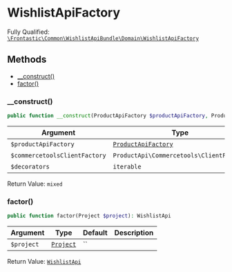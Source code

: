 #  WishlistApiFactory

Fully Qualified: [`\Frontastic\Common\WishlistApiBundle\Domain\WishlistApiFactory`](../../../../src/php/WishlistApiBundle/Domain/WishlistApiFactory.php)




## Methods

* [__construct()](#construct)
* [factor()](#factor)


### __construct()


```php
public function __construct(ProductApiFactory $productApiFactory, ProductApi\Commercetools\ClientFactory $commercetoolsClientFactory, iterable $decorators): mixed
```






Argument|Type|Default|Description
--------|----|-------|-----------
`$productApiFactory`|[`ProductApiFactory`](../../ProductApiBundle/Domain/ProductApiFactory.md)|``|
`$commercetoolsClientFactory`|`ProductApi\Commercetools\ClientFactory`|``|
`$decorators`|`iterable`|``|

Return Value: `mixed`

### factor()


```php
public function factor(Project $project): WishlistApi
```






Argument|Type|Default|Description
--------|----|-------|-----------
`$project`|[`Project`](../../ReplicatorBundle/Domain/Project.md)|``|

Return Value: [`WishlistApi`](WishlistApi.md)

